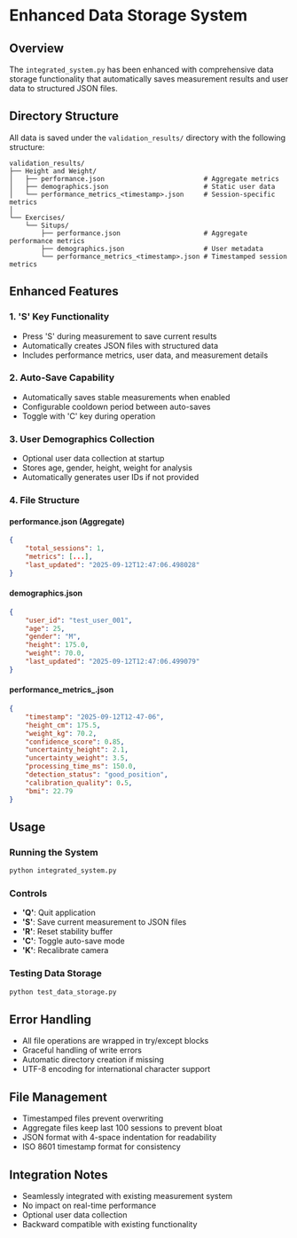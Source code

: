 # Enhanced Data Storage System

## Overview

The `integrated_system.py` has been enhanced with comprehensive data storage functionality that automatically saves measurement results and user data to structured JSON files.

## Directory Structure

All data is saved under the `validation_results/` directory with the following structure:

```
validation_results/
├── Height and Weight/
│   ├── performance.json                         # Aggregate metrics
│   ├── demographics.json                        # Static user data
│   └── performance_metrics_<timestamp>.json     # Session-specific metrics
│
└── Exercises/
    └── Situps/
        ├── performance.json                     # Aggregate performance metrics
        ├── demographics.json                    # User metadata
        └── performance_metrics_<timestamp>.json # Timestamped session metrics
```

## Enhanced Features

### 1. 'S' Key Functionality
- Press 'S' during measurement to save current results
- Automatically creates JSON files with structured data
- Includes performance metrics, user data, and measurement details

### 2. Auto-Save Capability
- Automatically saves stable measurements when enabled
- Configurable cooldown period between auto-saves
- Toggle with 'C' key during operation

### 3. User Demographics Collection
- Optional user data collection at startup
- Stores age, gender, height, weight for analysis
- Automatically generates user IDs if not provided

### 4. File Structure

#### performance.json (Aggregate)
```json
{
    "total_sessions": 1,
    "metrics": [...],
    "last_updated": "2025-09-12T12:47:06.498028"
}
```

#### demographics.json
```json
{
    "user_id": "test_user_001",
    "age": 25,
    "gender": "M",
    "height": 175.0,
    "weight": 70.0,
    "last_updated": "2025-09-12T12:47:06.499079"
}
```

#### performance_metrics_<timestamp>.json
```json
{
    "timestamp": "2025-09-12T12-47-06",
    "height_cm": 175.5,
    "weight_kg": 70.2,
    "confidence_score": 0.85,
    "uncertainty_height": 2.1,
    "uncertainty_weight": 3.5,
    "processing_time_ms": 150.0,
    "detection_status": "good_position",
    "calibration_quality": 0.5,
    "bmi": 22.79
}
```

## Usage

### Running the System
```bash
python integrated_system.py
```

### Controls
- **'Q'**: Quit application
- **'S'**: Save current measurement to JSON files
- **'R'**: Reset stability buffer
- **'C'**: Toggle auto-save mode
- **'K'**: Recalibrate camera

### Testing Data Storage
```bash
python test_data_storage.py
```

## Error Handling

- All file operations are wrapped in try/except blocks
- Graceful handling of write errors
- Automatic directory creation if missing
- UTF-8 encoding for international character support

## File Management

- Timestamped files prevent overwriting
- Aggregate files keep last 100 sessions to prevent bloat
- JSON format with 4-space indentation for readability
- ISO 8601 timestamp format for consistency

## Integration Notes

- Seamlessly integrated with existing measurement system
- No impact on real-time performance
- Optional user data collection
- Backward compatible with existing functionality